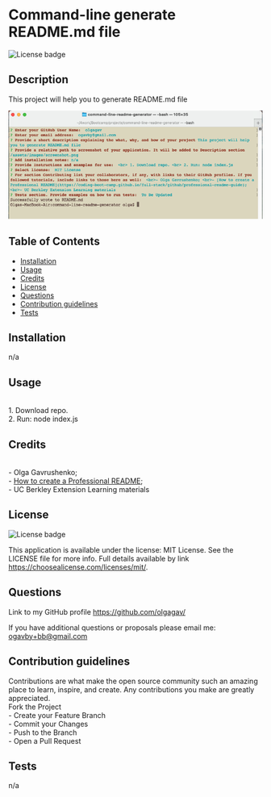 
  # Command-line generate README.md file

  ![License badge](https://img.shields.io/static/v1?label=license&message=MIT%20License&color=green)

  ## Description
  
  This project will help you to generate README.md file

  ![this image display the screenshot of the 'Command-line generate README.md file' application](/assets/images/screenshot.png)

  ## Table of Contents
 
  - [Installation](#installation)
  - [Usage](#usage)
  - [Credits](#credits)
  - [License](#license)
  - [Questions](#questions)
  - [Contribution guidelines](#contribution%20guidelines)
  - [Tests](#tests)
    
  ## Installation
  
  n/a
  
  ## Usage
  
  <br> 1. Download repo. <br> 2. Run: node index.js
  
  ## Credits
  
  <br> - Olga Gavrushenko; <br> - [How to create a Professional README](https://coding-boot-camp.github.io/full-stack/github/professional-readme-guide); <br> - UC Berkley Extension Learning materials
  
  ## License
  
  ![License badge](https://img.shields.io/static/v1?label=license&message=MIT%20License&color=green)

  This application is available under the license: MIT License. 
    See the LICENSE file for more info. Full details available by link https://choosealicense.com/licenses/mit/. 
    
 
  ## Questions
  
  Link to my GitHub profile https://github.com/olgagav/
  
  If you have additional questions or proposals please email me: [ogavby+bb@gmail.com](mailto:ogavby+bb@gmail.com?subject=[GitHub]%20command-line%20password%20generator)
    
  ## Contribution guidelines

  Contributions are what make the open source community such an amazing place to learn, inspire, and create. Any contributions you make are greatly appreciated. <br>Fork the Project <br> - Create your Feature Branch <br> - Commit your Changes <br> - Push to the Branch <br> - Open a Pull Request
  
  ## Tests
  
  n/a
  
